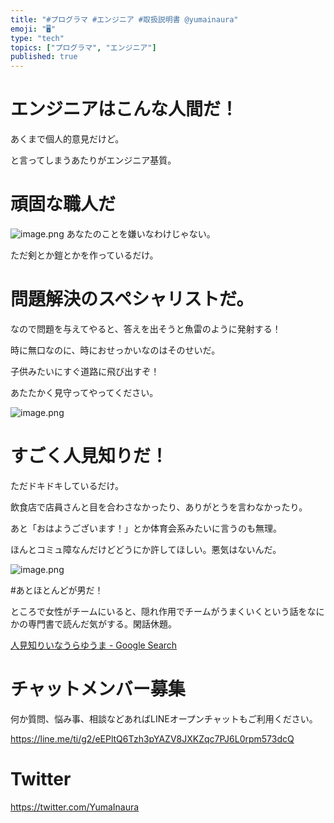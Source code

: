 ```yaml
---
title: "#プログラマ #エンジニア #取扱説明書 @yumainaura"
emoji: "🖥"
type: "tech"
topics: ["プログラマ", "エンジニア"]
published: true
---
```


# エンジニアはこんな人間だ！

あくまで個人的意見だけど。

と言ってしまうあたりがエンジニア基質。

# 頑固な職人だ
![image.png](https://qiita-image-store.s3.amazonaws.com/0/89618/39fb54c0-7470-e617-6ca5-8e6461b173c7.png)
あなたのことを嫌いなわけじゃない。

ただ剣とか鎧とかを作っているだけ。

# 問題解決のスペシャリストだ。

なので問題を与えてやると、答えを出そうと魚雷のように発射する！

時に無口なのに、時におせっかいなのはそのせいだ。

子供みたいにすぐ道路に飛び出すぞ！

あたたかく見守ってやってください。

![image.png](https://qiita-image-store.s3.amazonaws.com/0/89618/5cc80ff3-de01-ef0a-58a4-17374091a530.png)

# すごく人見知りだ！


ただドキドキしているだけ。

飲食店で店員さんと目を合わさなかったり、ありがとうを言わなかったり。

あと「おはようございます！」とか体育会系みたいに言うのも無理。

ほんとコミュ障なんだけどどうにか許してほしい。悪気はないんだ。


![image.png](https://qiita-image-store.s3.amazonaws.com/0/89618/7407afce-9331-f913-4b16-c731543c54b0.png)

#あとほとんどが男だ！

ところで女性がチームにいると、隠れ作用でチームがうまくいくという話をなにかの専門書で読んだ気がする。閑話休題。

[人見知りいなうらゆうま - Google Search](https://www.google.com/search?q=%E4%BA%BA%E8%A6%8B%E7%9F%A5%E3%82%8A%E3%81%84%E3%81%AA%E3%81%86%E3%82%89%E3%82%86%E3%81%86%E3%81%BE&oq=%E4%BA%BA%E8%A6%8B%E7%9F%A5%E3%82%8A%E3%81%84%E3%81%AA%E3%81%86%E3%82%89%E3%82%86%E3%81%86%E3%81%BE&aqs=chrome..69i57.3157j0j7&sourceid=chrome&ie=UTF-8)









<!-- Update From Qiita API -->

# チャットメンバー募集


何か質問、悩み事、相談などあればLINEオープンチャットもご利用ください。

https://line.me/ti/g2/eEPltQ6Tzh3pYAZV8JXKZqc7PJ6L0rpm573dcQ





# Twitter


https://twitter.com/YumaInaura


<!-- Update From Qiita API -->


